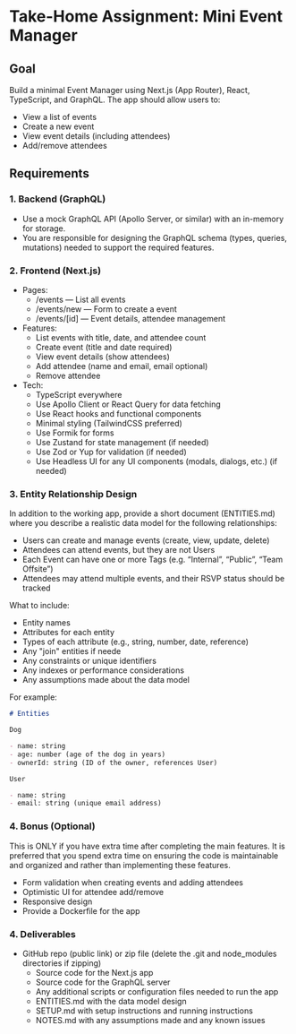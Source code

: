 # Take-Home Assignment: Mini Event Manager

## Goal

Build a minimal Event Manager using Next.js (App Router), React, TypeScript, and GraphQL. The app should allow users to:

- View a list of events
- Create a new event
- View event details (including attendees)
- Add/remove attendees

## Requirements

### 1. Backend (GraphQL)

- Use a mock GraphQL API (Apollo Server, or similar) with an in-memory for storage.
- You are responsible for designing the GraphQL schema (types, queries, mutations) needed to support the required features.

### 2. Frontend (Next.js)

- Pages:
  - /events — List all events
  - /events/new — Form to create a event
  - /events/[id] — Event details, attendee management
- Features:
  - List events with title, date, and attendee count
  - Create event (title and date required)
  - View event details (show attendees)
  - Add attendee (name and email, email optional)
  - Remove attendee
- Tech:
  - TypeScript everywhere
  - Use Apollo Client or React Query for data fetching
  - Use React hooks and functional components
  - Minimal styling (TailwindCSS preferred)
  - Use Formik for forms
  - Use Zustand for state management (if needed)
  - Use Zod or Yup for validation (if needed)
  - Use Headless UI for any UI components (modals, dialogs, etc.) (if needed)

### 3. Entity Relationship Design

In addition to the working app, provide a short document (ENTITIES.md) where you
describe a realistic data model for the following relationships:

- Users can create and manage events (create, view, update, delete)
- Attendees can attend events, but they are not Users
- Each Event can have one or more Tags (e.g. “Internal”, “Public”, “Team Offsite”)
- Attendees may attend multiple events, and their RSVP status should be tracked

What to include:

- Entity names
- Attributes for each entity
- Types of each attribute (e.g., string, number, date, reference)
- Any "join" entities if neede
- Any constraints or unique identifiers
- Any indexes or performance considerations
- Any assumptions made about the data model

For example:

```markdown
# Entities

Dog

- name: string
- age: number (age of the dog in years)
- ownerId: string (ID of the owner, references User)

User

- name: string
- email: string (unique email address)
```

### 4. Bonus (Optional)

This is ONLY if you have extra time after completing the main features. It is preferred that you spend extra time on ensuring the code is maintainable and organized and rather than implementing these features.

- Form validation when creating events and adding attendees
- Optimistic UI for attendee add/remove
- Responsive design
- Provide a Dockerfile for the app

### 4. Deliverables

- GitHub repo (public link) or zip file (delete the .git and node_modules directories if zipping)
  - Source code for the Next.js app
  - Source code for the GraphQL server
  - Any additional scripts or configuration files needed to run the app
  - ENTITIES.md with the data model design
  - SETUP.md with setup instructions and running instructions
  - NOTES.md with any assumptions made and any known issues

